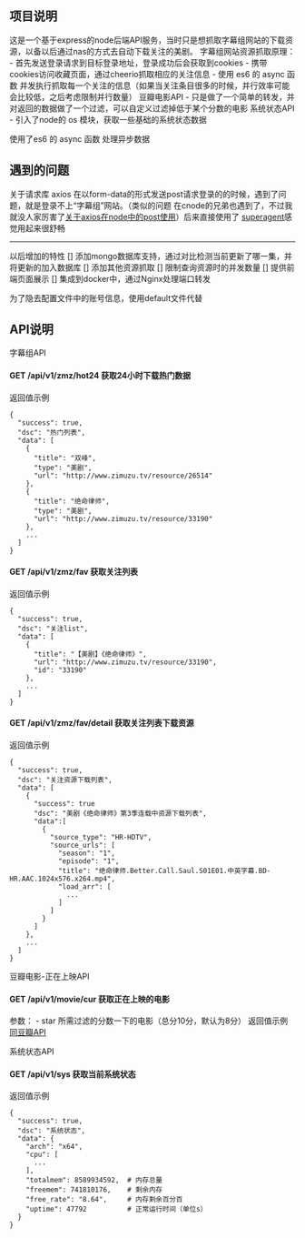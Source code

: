 ## 项目说明
这是一个基于express的node后端API服务，当时只是想抓取字幕组网站的下载资源，以备以后通过nas的方式去自动下载关注的美剧。
字幕组网站资源抓取原理：
    - 首先发送登录请求到目标登录地址，登录成功后会获取到cookies
    - 携带cookies访问收藏页面，通过cheerio抓取相应的关注信息
    - 使用 es6 的 async 函数 并发执行抓取每一个关注的信息（如果当关注条目很多的时候，并行效率可能会比较低，之后考虑限制并行数量）
豆瓣电影API
    - 只是做了一个简单的转发，并对返回的数据做了一个过滤，可以自定义过滤掉低于某个分数的电影
系统状态API
    - 引入了node的 os 模块，获取一些基础的系统状态数据

使用了es6 的 async 函数 处理异步数据
## 遇到的问题
关于请求库 axios 在以form-data的形式发送post请求登录的的时候，遇到了问题，就是登录不上“字幕组”网站。（类似的问题 在cnode的兄弟也遇到了，不过我就没人家厉害了[关于axios在node中的post使用](https://cnodejs.org/topic/57e17beac4ae8ff239776de5)）后来直接使用了 [superagent](http://visionmedia.github.io/superagent/)感觉用起来很舒畅

-----

以后增加的特性
    [] 添加mongo数据库支持，通过对比检测当前更新了哪一集，并将更新的加入数据库
    [] 添加其他资源抓取
    [] 限制查询资源时的并发数量
    [] 提供前端页面展示
    [] 集成到docker中，通过Nginx处理端口转发


为了隐去配置文件中的账号信息，使用default文件代替

## API说明
字幕组API
#### GET /api/v1/zmz/hot24  获取24小时下载热门数据
返回值示例
```
{
  "success": true,
  "dsc": "热门列表",
  "data": [
    {
      "title": "双峰",
      "type": "美剧",
      "url": "http://www.zimuzu.tv/resource/26514"
    },
    {
      "title": "绝命律师",
      "type": "美剧",
      "url": "http://www.zimuzu.tv/resource/33190"
    },
    ...
  ]
}
```
#### GET /api/v1/zmz/fav  获取关注列表
返回值示例
```
{
  "success": true,
  "dsc": "关注list",
  "data": [
    {
      "title": "【美剧】《绝命律师》",
      "url": "http://www.zimuzu.tv/resource/33190",
      "id": "33190"
    },
    ...
  ]
}
```
#### GET /api/v1/zmz/fav/detail  获取关注列表下载资源
返回值示例
```
{
  "success": true,
  "dsc": "关注资源下载列表",
  "data": [
    {
      "success": true
      "dsc": "美剧《绝命律师》第3季连载中资源下载列表",
      "data":[
        {
          "source_type": "HR-HDTV",
          "source_urls": [
            "season": "1",
            "episode": "1",
            "title": "绝命律师.Better.Call.Saul.S01E01.中英字幕.BD-HR.AAC.1024x576.x264.mp4",
            "load_arr": [
              ...
            ]
          ]
        }
      ]
    },
    ...
  ]
}
```
豆瓣电影-正在上映API
#### GET /api/v1/movie/cur  获取正在上映的电影
参数：
    - star 所需过滤的分数一下的电影（总分10分，默认为8分）
返回值示例
[同豆瓣API](https://developers.douban.com/wiki/?title=movie_v2)

系统状态API
#### GET /api/v1/sys  获取当前系统状态
返回值示例
```
{
  "success": true,
  "dsc": "系统状态",
  "data": {
    "arch": "x64",
    "cpu": [
      ...
    ],
    "totalmem": 8589934592,  # 内存总量
    "freemem": 741810176,    # 剩余内存
    "free_rate": "8.64",     # 内存剩余百分百
    "uptime": 47792          # 正常运行时间（单位s）
  }
}
```
